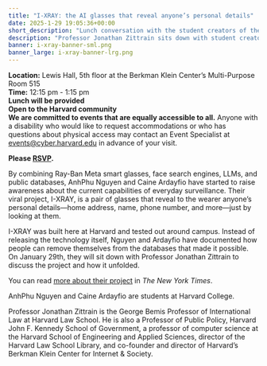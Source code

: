 ```yaml
---
title: "I-XRAY: the AI glasses that reveal anyone’s personal details"
date: 2025-1-29 19:05:36+00:00
short_description: "Lunch conversation with the student creators of the viral I-XRAY, the AI glasses that reveal anyone’s personal details."
description: "Professor Jonathan Zittrain sits down with student creators AnhPhu Nguyen and Caine Ardayfio to discuss the project and how everyday people can remove their information from the data sources that made it possible."
banner: i-xray-banner-sml.png
banner_large: i-xray-banner-lrg.png
---
```

**Location:** Lewis Hall, 5th floor at the Berkman Klein Center’s Multi-Purpose Room 515<br />
**Time:** 12:15 pm - 1:15 pm<br />
**Lunch will be provided**<br />
**Open to the Harvard community**<br />
**We are committed to events that are equally accessible to all.** Anyone with a disability who would like to request accommodations or who has questions about physical access may contact an Event Specialist at [events@cyber.harvard.edu](mailto:events@cyber.harvard.edu) in advance of your visit.

**Please <a href="https://docs.google.com/forms/d/e/1FAIpQLSfIkFzZcRi1pOsEDAZHXLebvZry3VbRoFmW27aDiAHdnrF07g/viewform?usp=header">RSVP</a>.**

By combining Ray-Ban Meta smart glasses, face search engines, LLMs, and public databases, AnhPhu Nguyen and Caine Ardayfio have started to raise awareness about the current capabilities of everyday surveillance. Their viral project, I-XRAY, is a pair of glasses that reveal to the wearer anyone’s personal details—home address, name, phone number, and more—just by looking at them.

I-XRAY was built here at Harvard and tested out around campus. Instead of releasing the technology itself, Nguyen and Ardayfio have documented how people can remove themselves from the databases that made it possible. On January 29th, they will sit down with Professor Jonathan Zittrain to discuss the project and how it unfolded.

You can read <a href="https://www.nytimes.com/2024/10/24/technology/facial-recognition-glasses-privacy-harvard.html">more about their project</a> in <i>The New York Times</i>.

AnhPhu Nguyen and Caine Ardayfio are students at Harvard College.

Professor Jonathan Zittrain is the George Bemis Professor of International Law at Harvard Law School. He is also a Professor of Public Policy, Harvard John F. Kennedy School of Government, a professor of computer science at the Harvard School of Engineering and Applied Sciences, director of the Harvard Law School Library, and co-founder and director of Harvard’s Berkman Klein Center for Internet & Society.
